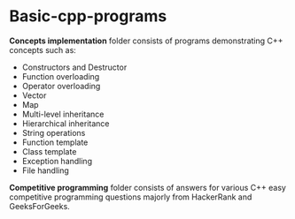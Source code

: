 # Basic-cpp-programs

**Concepts implementation** folder consists of programs demonstrating C++ concepts such as:
+ Constructors and Destructor
+ Function overloading
+ Operator overloading
+ Vector
+ Map
+ Multi-level inheritance
+ Hierarchical inheritance
+ String operations
+ Function template
+ Class template
+ Exception handling
+ File handling

**Competitive programming** folder consists of answers for various C++ easy competitive programming questions majorly from HackerRank and GeeksForGeeks.
